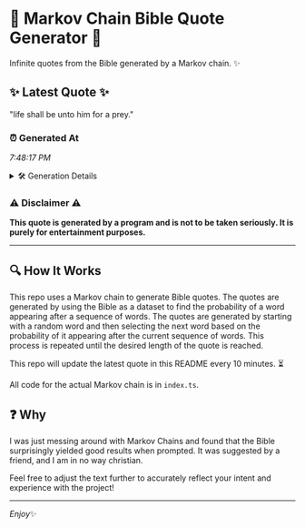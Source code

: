 # 📖 Markov Chain Bible Quote Generator 📖

Infinite quotes from the Bible generated by a Markov chain. ✨

## ✨ Latest Quote ✨
"life shall be unto him for a prey."

### ⏰ Generated At
*7:48:17 PM*

<details>
    <summary>🛠️ Generation Details</summary>
    <p>
        <strong>🌱 Seed:</strong> life<br>
        <strong>🔄 Iterations:</strong> 7<br>
        <strong>📜 Context History:</strong><br>[ life ]: shall<br>[ life, shall ]: be<br>[ life, shall, be ]: unto<br>[ life, shall, be, unto ]: him<br>[ life, shall, be, unto, him ]: for<br>[ life, shall, be, unto, him, for ]: a<br>[ shall, be, unto, him, for, a ]: prey.<br>
    </p>
</details>

### ⚠️ Disclaimer ⚠️
**This quote is generated by a program and is not to be taken seriously. It is purely for entertainment purposes.**

---

## 🔍 How It Works

This repo uses a Markov chain to generate Bible quotes. The quotes are generated by using the Bible as a dataset to find the probability of a word appearing after a sequence of words. The quotes are generated by starting with a random word and then selecting the next word based on the probability of it appearing after the current sequence of words. This process is repeated until the desired length of the quote is reached.

This repo will update the latest quote in this README every 10 minutes. ⏳

All code for the actual Markov chain is in `index.ts`.

## ❓ Why

I was just messing around with Markov Chains and found that the Bible surprisingly yielded good results when prompted. 
It was suggested by a friend, and I am in no way christian.

Feel free to adjust the text further to accurately reflect your intent and experience with the project!

---

*Enjoy*✨
